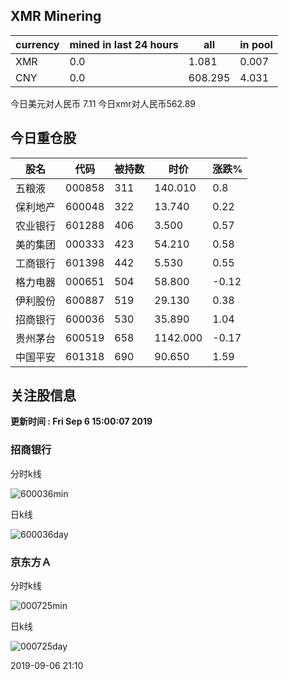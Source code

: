## XMR Minering

|currency|mined in last 24 hours|all|in pool|
|---|---|---|---|
|XMR|0.0|1.081|0.007|
|CNY|0.0|608.295|4.031|

今日美元对人民币 7.11	今日xmr对人民币562.89


## 今日重仓股 

|股名|代码|被持数|时价|涨跌%|
|---|---|---|---|---|
|五粮液|000858|311|140.010|0.8|
|保利地产|600048|322|13.740|0.22|
|农业银行|601288|406|3.500|0.57|
|美的集团|000333|423|54.210|0.58|
|工商银行|601398|442|5.530|0.55|
|格力电器|000651|504|58.800|-0.12|
|伊利股份|600887|519|29.130|0.38|
|招商银行|600036|530|35.890|1.04|
|贵州茅台|600519|658|1142.000|-0.17|
|中国平安|601318|690|90.650|1.59|

## 关注股信息
**更新时间 : Fri Sep  6 15:00:07 2019**
### 招商银行 
分时k线

![600036min](http://image.sinajs.cn/newchart/min/n/sh600036.gif)

日k线

![600036day](http://image.sinajs.cn/newchart/daily/n/sh600036.gif)

### 京东方Ａ 
分时k线

![000725min](http://image.sinajs.cn/newchart/min/n/sz000725.gif)

日k线

![000725day](http://image.sinajs.cn/newchart/daily/n/sz000725.gif)

2019-09-06 21:10